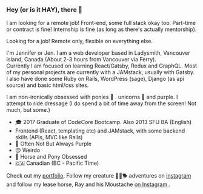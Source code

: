 ### Hey (or is it HAY), there 👋

I am looking for a remote job! Front-end, some full stack okay too. Part-time or contract is fine! Internship is fine (as long as there's actually mentorship).

Looking for a job! Remote only, flexible on everything else. 

I'm Jennifer or Jen. I am a web developer based in Ladysmith, Vancouver Island, Canada (About 2-3 hours from Vancouver via Ferry).  
Currently I am focused on learning React/Gatsby, Redux and GraphQL. Most of my personal projects are currently with a JAMstack, usually with Gatsby. I also have done some Ruby on Rails, WordPress (sage), Django (as api source) and basic html/css sites.

I am non-ironically obsessed with ponies 🐴 . unicorns 🦄   and purple. I attempt to ride dressage (I do spend a bit of time away from the screen! Not much, but some.)

- 🎓   2017 Graduate of CodeCore Bootcamp. Also 2013 SFU BA (English)
- Frontend (React, templating etc) and JAMstack, with some backend skills (APIs, MVC like Rails)
- 💜 Often Not But Always Purple
- 🙃 Weirdo 
- 🐴 Horse and Pony Obsessed 
- 🇨🇦 Canadian (BC - Pacific Time)

Check out my [portfolio](http://www.jenniferchow.ca/). 
Follow my creature 🐴🐐🐕   adventures on [instagram](https://www.instagram.com/thejennego/) and follow my lease horse, Ray and his Moustache [on Instagram ](https://www.instagram.com/rayhorsemoustache). 
